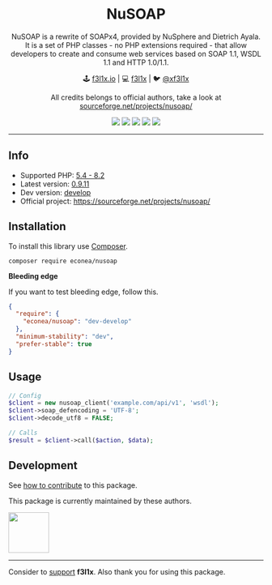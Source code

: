 <h1 align=center>NuSOAP</h1>

<p align=center>
NuSOAP is a rewrite of SOAPx4, provided by NuSphere and Dietrich Ayala. It is a set of PHP classes - no PHP extensions required - that allow developers to create and consume web services based on SOAP 1.1, WSDL 1.1 and HTTP 1.0/1.1.
</p>

<p align=center>
🕹 <a href="https://f3l1x.io">f3l1x.io</a> | 💻 <a href="https://github.com/f3l1x">f3l1x</a> | 🐦 <a href="https://twitter.com/xf3l1x">@xf3l1x</a>
</p>

<p align=center>
  All credits belongs to official authors, take a look at <a href="https://sourceforge.net/projects/nusoap/">sourceforge.net/projects/nusoap/</a>
</p>

<p align=center>
    <a href="https://travis-ci.org/pwnlabs/nusoap"><img src="https://img.shields.io/travis/pwnlabs/nusoap.svg?style=flat-square"></a>
    <a href="https://packagist.org/packages/econea/nusoap"><img src="https://img.shields.io/packagist/l/econea/nusoap.svg?style=flat-square"></a>
    <a href="https://packagist.org/packages/econea/nusoap"><img src="https://img.shields.io/packagist/dt/econea/nusoap.svg?style=flat-square"></a>
    <a href="https://packagist.org/packages/econea/nusoap"><img src="https://img.shields.io/packagist/v/econea/nusoap.svg?style=flat-square"></a>
    <a href="http://bit.ly/ctteg"><img src="https://img.shields.io/gitter/room/contributte/contributte.svg?style=flat-square"></a>
</p>

-----

## Info

- Supported PHP: [5.4 - 8.2](https://travis-ci.org/pwnlabs/nusoap)
- Latest version: [0.9.11](https://github.com/pwnlabs/nusoap/releases/tag/v0.9.11)
- Dev version: [develop](https://github.com/pwnlabs/nusoap/tree/develop)
- Official project: https://sourceforge.net/projects/nusoap/

## Installation

To install this library use [Composer](https://getcomposer.org/).

```
composer require econea/nusoap
```

**Bleeding edge**

If you want to test bleeding edge, follow this.

```json
{
  "require": {
    "econea/nusoap": "dev-develop"
  },
  "minimum-stability": "dev",
  "prefer-stable": true
}
```

## Usage

```php
// Config
$client = new nusoap_client('example.com/api/v1', 'wsdl');
$client->soap_defencoding = 'UTF-8';
$client->decode_utf8 = FALSE;

// Calls
$result = $client->call($action, $data);
```

## Development

See [how to contribute](https://contributte.org/contributing.html) to this package.

This package is currently maintained by these authors.

<a href="https://github.com/f3l1x">
    <img width="80" height="80" src="https://avatars2.githubusercontent.com/u/538058?v=3&s=80">
</a>

-----

Consider to [support](https://github.com/sponsors/f3l1x) **f3l1x**. Also thank you for using this package.
